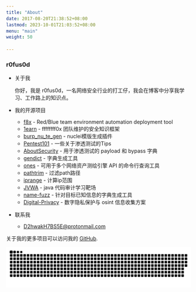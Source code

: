 ```yaml
---
title: "About"
date: 2017-08-20T21:38:52+08:00
lastmod: 2023-10-01T21:03:52+08:00
menu: "main"
weight: 50

---
```


### r0fus0d

- 关于我

  你好，我是 r0fus0d，一名网络安全行业的打工仔，我会在博客中分享我学习、工作路上的知识点。

- 我的开源项目
  - [f8x](https://github.com/ffffffff0x/f8x) - Red/Blue team environment automation deployment tool
  - [1earn](https://github.com/No-Github/1earn) - ffffffff0x 团队维护的安全知识框架
  - [burp_nu_te_gen](https://github.com/ffffffff0x/burp_nu_te_gen) - nuclei模版生成插件
  - [Pentest101](https://github.com/ffffffff0x/Pentest101) - 一些关于渗透测试的Tips
  - [AboutSecurity](https://github.com/ffffffff0x/AboutSecurity) - 用于渗透测试的 payload 和 bypass 字典
  - [gendict](https://github.com/ffffffff0x/gendict) - 字典生成工具
  - [ones](https://github.com/ffffffff0x/ones) - 可用于多个网络资产测绘引擎 API 的命令行查询工具
  - [pathtrim](https://github.com/ffffffff0x/pathtrim) - 过滤path路径
  - [iprange](https://github.com/ffffffff0x/iprange) - 计算ip范围
  - [JVWA](https://github.com/ffffffff0x/JVWA) - java 代码审计学习靶场
  - [name-fuzz](https://github.com/ffffffff0x/name-fuzz) - 针对目标已知信息的字典生成工具
  - [Digital-Privacy](https://github.com/ffffffff0x/Digital-Privacy) - 数字隐私保护与 osint 信息收集方案

- 联系我
  - D2hwakH7BS5E@protonmail.com

关于我的更多项目可以访问我的 [GitHub](https://github.com/No-Github).

![github contribution grid snake animation](https://raw.githubusercontent.com/No-Github/No-Github/output/github-contribution-grid-snake.svg)
